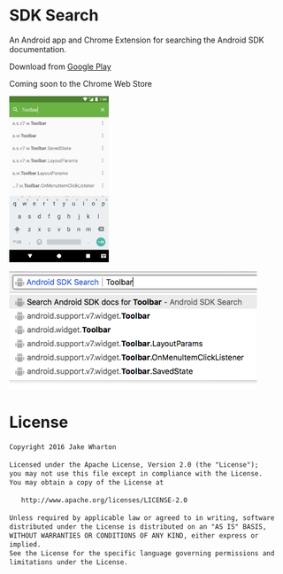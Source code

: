SDK Search
==========

An Android app and Chrome Extension for searching the Android SDK documentation.

Download from [Google Play](https://play.google.com/store/apps/details?id=com.jakewharton.sdksearch)

Coming soon to the Chrome Web Store

<img src="frontend/android/src/main/play/en-US/listing/phoneScreenshots/1.png" height="300"/>

![](frontend/chrome-extension/src/main/store/screenshots/1.png)



License
=======

    Copyright 2016 Jake Wharton

    Licensed under the Apache License, Version 2.0 (the "License");
    you may not use this file except in compliance with the License.
    You may obtain a copy of the License at

       http://www.apache.org/licenses/LICENSE-2.0

    Unless required by applicable law or agreed to in writing, software
    distributed under the License is distributed on an "AS IS" BASIS,
    WITHOUT WARRANTIES OR CONDITIONS OF ANY KIND, either express or implied.
    See the License for the specific language governing permissions and
    limitations under the License.
